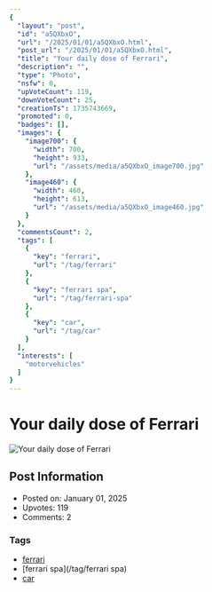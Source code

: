 ```yaml
---
{
  "layout": "post",
  "id": "a5QXbxO",
  "url": "/2025/01/01/a5QXbxO.html",
  "post_url": "/2025/01/01/a5QXbxO.html",
  "title": "Your daily dose of Ferrari",
  "description": "",
  "type": "Photo",
  "nsfw": 0,
  "upVoteCount": 119,
  "downVoteCount": 25,
  "creationTs": 1735743669,
  "promoted": 0,
  "badges": [],
  "images": {
    "image700": {
      "width": 700,
      "height": 933,
      "url": "/assets/media/a5QXbxO_image700.jpg"
    },
    "image460": {
      "width": 460,
      "height": 613,
      "url": "/assets/media/a5QXbxO_image460.jpg"
    }
  },
  "commentsCount": 2,
  "tags": [
    {
      "key": "ferrari",
      "url": "/tag/ferrari"
    },
    {
      "key": "ferrari spa",
      "url": "/tag/ferrari-spa"
    },
    {
      "key": "car",
      "url": "/tag/car"
    }
  ],
  "interests": [
    "motorvehicles"
  ]
}
---
```


# Your daily dose of Ferrari

![Your daily dose of Ferrari](/assets/media/a5QXbxO_image700.jpg)

## Post Information

- Posted on: January 01, 2025
- Upvotes: 119
- Comments: 2

### Tags

- [ferrari](/tag/ferrari)
- [ferrari spa](/tag/ferrari spa)
- [car](/tag/car)
